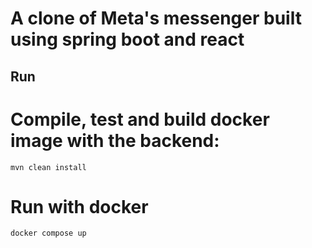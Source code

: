# A clone of Meta's messenger built using spring boot and react

## Run
# Compile, test and build docker image with the backend:
```shell
mvn clean install
```
# Run with docker
```shell
docker compose up
```
